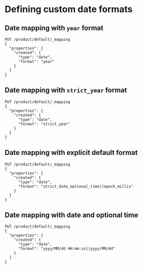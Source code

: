 # Defining custom date formats

## Date mapping with `year` format

```
PUT /product/default/_mapping
{
  "properties": {
    "created": {
      "type": "date",
      "format": "year"
    }
  }
}
```

## Date mapping with `strict_year` format

```
PUT /product/default/_mapping
{
  "properties": {
    "created": {
      "type": "date",
      "format": "strict_year"
    }
  }
}
```

## Date mapping with explicit default format

```
PUT /product/default/_mapping
{
  "properties": {
    "created": {
      "type": "date",
      "format": "strict_date_optional_time||epoch_millis"
    }
  }
}
```

## Date mapping with date and optional time

```
PUT /product/default/_mapping
{
  "properties": {
    "created": {
      "type": "date",
      "format": "yyyy/MM/dd HH:mm:ss||yyyy/MM/dd"
    }
  }
}
```